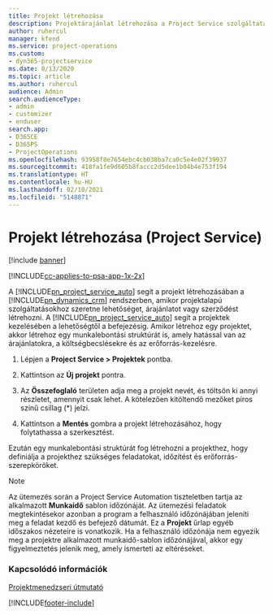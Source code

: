 ```yaml
---
title: Projekt létrehozása
description: Projektárajánlat létrehozása a Project Service szolgáltatásban
author: ruhercul
manager: kfend
ms.service: project-operations
ms.custom:
- dyn365-projectservice
ms.date: 8/13/2020
ms.topic: article
ms.author: ruhercul
audience: Admin
search.audienceType:
- admin
- customizer
- enduser
search.app:
- D365CE
- D365PS
- ProjectOperations
ms.openlocfilehash: 93958f8e7654ebc4cb038ba7ca0c5e4e02f39937
ms.sourcegitcommit: 418fa1fe9d605b8faccc2d5dee1b04b4e753f194
ms.translationtype: HT
ms.contentlocale: hu-HU
ms.lasthandoff: 02/10/2021
ms.locfileid: "5148871"
---
```

# <a name="create-a-project-project-service"></a>Projekt létrehozása (Project Service)

[!include [banner](../includes/psa-now-project-operations.md)]

[!INCLUDE[cc-applies-to-psa-app-1x-2x](../includes/cc-applies-to-psa-app-1x-2x.md)]

A [!INCLUDE[pn_project_service_auto](../includes/pn-project-service-auto.md)] segít a projekt létrehozásában a [!INCLUDE[pn_dynamics_crm](../includes/pn-dynamics-crm.md)] rendszerben, amikor projektalapú szolgáltatásokhoz szeretne lehetőséget, árajánlatot vagy szerződést létrehozni. A [!INCLUDE[pn_project_service_auto](../includes/pn-project-service-auto.md)] segít a projektek kezelésében a lehetőségtől a befejezésig. Amikor létrehoz egy projektet, akkor létrehoz egy munkalebontási struktúrát is, amely hatással van az árajánlatokra, a költségbecslésekre és az erőforrás-kezelésre.  
  
1.  Lépjen a **Project Service > Projektek** pontba.  
  
2.  Kattintson az **Új projekt** pontra.  
  
3.  Az **Összefoglaló** területen adja meg a projekt nevét, és töltsön ki annyi részletet, amennyit csak lehet. A kötelezően kitöltendő mezőket piros színű csillag (*) jelzi.  
  
4.  Kattintson a **Mentés** gombra a projekt létrehozásához, hogy folytathassa a szerkesztést.  
  
Ezután egy munkalebontási struktúrát fog létrehozni a projekthez, hogy definiálja a projekthez szükséges feladatokat, időzítést és erőforrás-szerepköröket.  

> [!NOTE]
> Az ütemezés során a Project Service Automation tiszteletben tartja az alkalmazott **Munkaidő** sablon időzónáját. Az ütemezési feladatok megtekintésekor azonban a program a felhasználó időzónájában jeleníti meg a feladat kezdő és befejező dátumát. Ez a **Projekt** űrlap egyéb időszakos nézeteire is vonatkozik. Ha a felhasználó időzónája nem egyezik meg a projektre alkalmazott munkaidő-sablon időzónájával, akkor egy figyelmeztetés jelenik meg, amely ismerteti az eltéréseket. 
  
### <a name="see-also"></a>Kapcsolódó információk  
 [Projektmenedzseri útmutató](../psa/project-manager-guide.md)


[!INCLUDE[footer-include](../includes/footer-banner.md)]